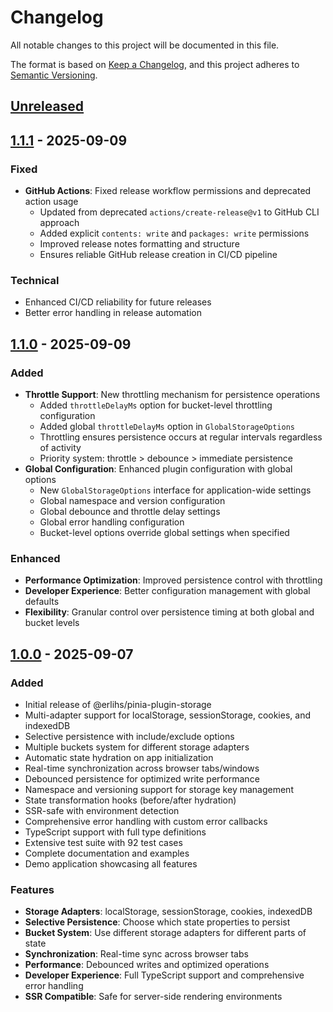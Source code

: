 # Changelog

All notable changes to this project will be documented in this file.

The format is based on [Keep a Changelog](https://keepachangelog.com/en/1.0.0/),
and this project adheres to [Semantic Versioning](https://semver.org/spec/v2.0.0.html).

## [Unreleased]

## [1.1.1] - 2025-09-09

### Fixed
- **GitHub Actions**: Fixed release workflow permissions and deprecated action usage
  - Updated from deprecated `actions/create-release@v1` to GitHub CLI approach
  - Added explicit `contents: write` and `packages: write` permissions
  - Improved release notes formatting and structure
  - Ensures reliable GitHub release creation in CI/CD pipeline

### Technical
- Enhanced CI/CD reliability for future releases
- Better error handling in release automation

## [1.1.0] - 2025-09-09

### Added
- **Throttle Support**: New throttling mechanism for persistence operations
  - Added `throttleDelayMs` option for bucket-level throttling configuration
  - Added global `throttleDelayMs` option in `GlobalStorageOptions`
  - Throttling ensures persistence occurs at regular intervals regardless of activity
  - Priority system: throttle > debounce > immediate persistence
- **Global Configuration**: Enhanced plugin configuration with global options
  - New `GlobalStorageOptions` interface for application-wide settings
  - Global namespace and version configuration
  - Global debounce and throttle delay settings
  - Global error handling configuration
  - Bucket-level options override global settings when specified

### Enhanced
- **Performance Optimization**: Improved persistence control with throttling
- **Developer Experience**: Better configuration management with global defaults
- **Flexibility**: Granular control over persistence timing at both global and bucket levels

## [1.0.0] - 2025-09-07

### Added
- Initial release of @erlihs/pinia-plugin-storage
- Multi-adapter support for localStorage, sessionStorage, cookies, and indexedDB
- Selective persistence with include/exclude options
- Multiple buckets system for different storage adapters
- Automatic state hydration on app initialization
- Real-time synchronization across browser tabs/windows
- Debounced persistence for optimized write performance
- Namespace and versioning support for storage key management
- State transformation hooks (before/after hydration)
- SSR-safe with environment detection
- Comprehensive error handling with custom error callbacks
- TypeScript support with full type definitions
- Extensive test suite with 92 test cases
- Complete documentation and examples
- Demo application showcasing all features

### Features
- **Storage Adapters**: localStorage, sessionStorage, cookies, indexedDB
- **Selective Persistence**: Choose which state properties to persist
- **Bucket System**: Use different storage adapters for different parts of state
- **Synchronization**: Real-time sync across browser tabs
- **Performance**: Debounced writes and optimized operations
- **Developer Experience**: Full TypeScript support and comprehensive error handling
- **SSR Compatible**: Safe for server-side rendering environments

[Unreleased]: https://github.com/erlihs/pinia-plugin-storage/compare/v1.1.1...HEAD
[1.1.1]: https://github.com/erlihs/pinia-plugin-storage/compare/v1.1.0...v1.1.1
[1.1.0]: https://github.com/erlihs/pinia-plugin-storage/compare/v1.0.0...v1.1.0
[1.0.0]: https://github.com/erlihs/pinia-plugin-storage/releases/tag/v1.0.0

